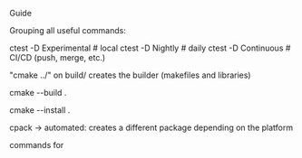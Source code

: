 <!--Add some explanation outside of the CMakeLists.txt and also IMPORTANT add all the commands available for the build and debugging. 
Make a walkthrough of a how a real workflow would go using the commands and what are the results-->
Guide

Grouping all useful commands:

ctest -D Experimental   # local
ctest -D Nightly        # daily
ctest -D Continuous     # CI/CD (push, merge, etc.)

"cmake ../" on build/ creates the builder (makefiles and libraries)

cmake --build .

cmake --install .

cpack -> automated: creates a different package depending on the platform

commands for 

